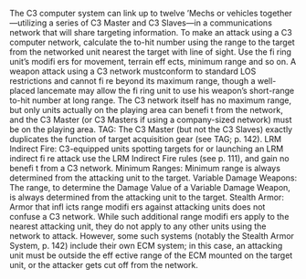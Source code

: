 The C3 computer system can link up to twelve ’Mechs or vehicles together—utilizing a series of C3 Master and C3 Slaves—in a communications network that will share targeting information.
To make an attack using a C3 computer network, calculate the to-hit number using the range to the target from the networked unit nearest the target with line of sight. Use the
fi ring unit’s modifi ers for movement, terrain eff ects, minimum
range and so on. A weapon attack using a C3 network mustconform to standard LOS restrictions and cannot fi re beyond
its maximum range, though a well-placed lancemate may
allow the fi ring unit to use his weapon’s short-range to-hit
number at long range.
The C3 network itself has no maximum range, but only units
actually on the playing area can benefi t from the network, and
the C3 Master (or C3 Masters if using a company-sized network)
must be on the playing area.
TAG: The C3 Master (but not the C3 Slaves) exactly duplicates
the function of target acquisition gear (see TAG; p. 142).
LRM Indirect Fire: C3-equipped units spotting targets for
or launching an LRM indirect fi re attack use the LRM Indirect
Fire rules (see p. 111), and gain no benefi t from a C3 network.
Minimum Ranges: Minimum range is always determined
from the attacking unit to the target.
Variable Damage Weapons: The range, to determine
the Damage Value of a Variable Damage Weapon, is always
determined from the attacking unit to the target.
Stealth Armor: Armor that infl icts range modifi ers against
attacking units does not confuse a C3 network. While such
additional range modifi ers apply to the nearest attacking
unit, they do not apply to any other units using the network
to attack. However, some such systems (notably the Stealth
Armor System, p. 142) include their own ECM system; in this
case, an attacking unit must be outside the eff ective range of
the ECM mounted on the target unit, or the attacker gets cut
off from the network.